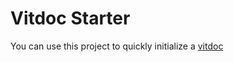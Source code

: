 # Vitdoc Starter

You can use this project to quickly initialize a [vitdoc](https://vitdocjs.github.io/)